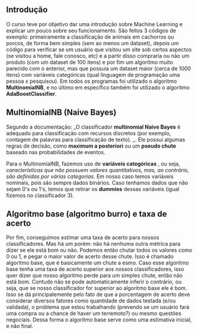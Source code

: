 ## Introdução

O curso teve por objetivo dar uma introdução sobre Machine Learning e explicar um pouco sobre seu funcionamento. São feitos 3 códigos de exemplo: primeiramente a classificação de animais em cachorros ou porcos, de forma bem simples (sem ao menos um dataset), depois um código para verificar se um usuário que visitou um site sob certos aspectos (se visitou a home, fale conosco, etc) e a partir disso compraria ou não um produto (com um dataset de 100 itens) e por fim um algoritmo muito parecido com o anterior, mas que possuia um dataset maior (cerca de 1000 itens) com variáveis categóricas (qual linguagem de programação uma pessoa x pesquisou). Em todos os programas foi utilizado o algoritmo __MultinomialNB__, e no último em específico também foi utilizado o algoritmo __AdaBoostClassifier__. 


## MultinomialNB (Naive Bayes)

Segundo a documentação: _O classificador __multinomial Naive Bayes__ é adequado para classificação com recursos discretos (por exemplo, contagem de palavras para classificação de texto). _. Ele possui algumas regras de decisão, como __maximum a posteriori__ ou um __pseudo chute__ baseado nas probabilidades de eventos.

Para o MultinomialNB, fazemos uso de __variáveis categóricas__ , ou seja, _características que não possuem valores quantitativos, mas, ao contrário, são definidas por várias categorias_. Em nosso caso temos variáveis nominais, pois são sempre dados binários. Caso tenhamos dados que não sejam 0's ou 1's, temos que retirar os __dummies__ dessas variáveis (igual fizemos no classificador 3).

## Algoritmo base (algoritmo burro) e taxa de acerto

Por fim, conseguimos estimar uma taxa de acerto para nossos classificadores. Mas há um porém: não há nenhuma outra métrica para dizer se ele está bom ou não. Podemos então chutar todos os valores como 0 ou 1, e pegar o maior valor de acerto desse chute. Isso é chamado algoritmo base, que é basicamente um chute a esmo. Caso esse algoritmo base tenha uma taxa de acerto superior aos nossos classificadores, isso quer dizer que nosso algoritmo perde para um simples chute, então não está bom. Contudo não se pode automaticamente inferir o contrário, ou seja, que se nosso classificador for superior ao algoritmo base ele é bom. Isso se dá principalemente pelo fato de que a porcentagem de acerto deve considerar diversos fatores como quantidade de dados testada (e/ou validada), o problema que estou trabalhando (prevendo se um usuário fará uma compra ou a chance de haver um terremoto?) ou mesmo questões negociais. Dessa forma o algoritmo base serve como uma estimativa inicial, e não final.